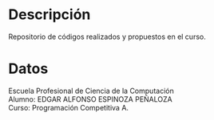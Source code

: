# Descripción
Repositorio de códigos realizados y propuestos en el curso.
# Datos
Escuela Profesional de Ciencia de la Computación \
Alumno: EDGAR ALFONSO ESPINOZA PEÑALOZA \
Curso: Programación Competitiva A.
